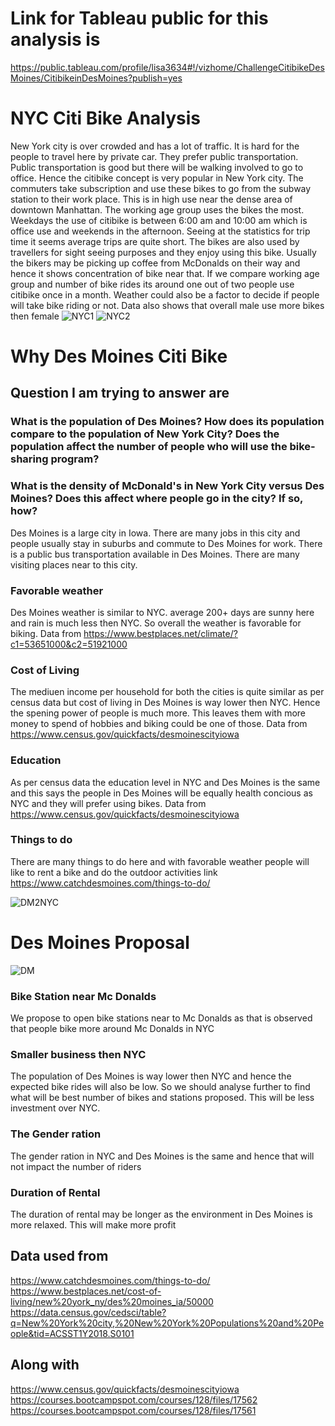 # Link for Tableau public for this analysis is

https://public.tableau.com/profile/lisa3634#!/vizhome/ChallengeCitibikeDesMoines/CitibikeinDesMoines?publish=yes

# NYC Citi Bike Analysis 

New York city is over crowded and has a lot of traffic. It is hard for the people to travel here by private car. They prefer public transportation. Public transportation is good but there will be walking involved to go to office. Hence the citibike concept is very popular in New York city. 
The commuters take subscription and use these bikes to go from the subway station to their work place. This is in high use near the dense area of downtown Manhattan. The working age group uses the bikes the most. Weekdays the use of citibike is between 6:00 am and 10:00 am which is office use and weekends in the afternoon. 
Seeing at the statistics for trip time it seems average trips are quite short. The bikes are also used by travellers for sight seeing purposes and they enjoy using this bike. 
Usually the bikers may be picking up coffee from McDonalds on their way and hence it shows concentration of bike near that. 
If we compare working age group and number of bike rides its around one out of two people use citibike once in a month. Weather could also be a factor to decide if people will take bike riding or not. 
Data also shows that overall male use more bikes then female
![NYC1](images/NYC1.png)
![NYC2](images/NYC2.png)

# Why Des Moines Citi Bike
## Question I am trying to answer are 
### What is the population of Des Moines? How does its population compare to the population of New York City? Does the population affect the number of people who will use the bike-sharing program?
### What is the density of McDonald's in New York City versus Des Moines? Does this affect where people go in the city? If so, how?

Des Moines is a large city in Iowa. There are many jobs in this city and people usually stay in suburbs and commute to Des Moines for work. There is a public bus transportation available in Des Moines. There are many visiting places near to this city.

### Favorable weather
Des Moines weather is similar to NYC. average 200+ days are sunny here and rain is much less then NYC. So overall the weather is favorable for biking. 
Data from https://www.bestplaces.net/climate/?c1=53651000&c2=51921000

### Cost of Living
The mediuen income per household for both the cities is quite similar as per census data but cost of living in Des Moines is way lower then NYC. Hence the spening power of people is much more. This leaves them with more money to spend of hobbies and biking could be one of those. Data from https://www.census.gov/quickfacts/desmoinescityiowa

### Education
As per census data the education level in NYC and Des Moines is the same and this says the people in Des Moines will be equally health concious as NYC and they will prefer using bikes. Data from https://www.census.gov/quickfacts/desmoinescityiowa

### Things to do
There are many things to do here and with favorable weather people will like to rent a bike and do the outdoor activities
link https://www.catchdesmoines.com/things-to-do/

![DM2NYC](images/DM2NYC.png)

# Des Moines Proposal
![DM](images/DM.png)
### Bike Station near Mc Donalds
We propose to open bike stations near to Mc Donalds as that is observed that people bike more around Mc Donalds in NYC

### Smaller business then NYC
The population of Des Moines is way lower then NYC and hence the expected bike rides will also be low. So we should analyse further to find what will be best number of bikes and stations proposed. This will be less investment over NYC.

### The Gender ration
The gender ration in NYC and Des Moines is the same and hence that will not impact the number of riders

### Duration of Rental
The duration of rental may be longer as the environment in Des Moines is more relaxed. This will make more profit



## Data used from
https://www.catchdesmoines.com/things-to-do/
https://www.bestplaces.net/cost-of-living/new%20york_ny/des%20moines_ia/50000
https://data.census.gov/cedsci/table?q=New%20York%20city,%20New%20York%20Populations%20and%20People&tid=ACSST1Y2018.S0101

## Along with
https://www.census.gov/quickfacts/desmoinescityiowa
https://courses.bootcampspot.com/courses/128/files/17562
https://courses.bootcampspot.com/courses/128/files/17561
